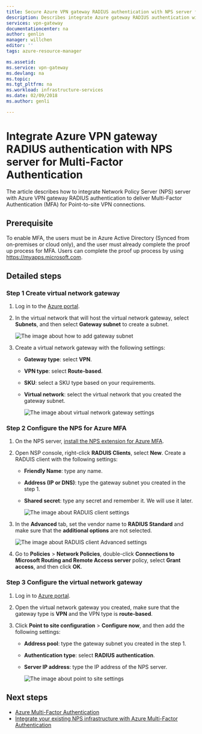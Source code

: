 ```yaml
---
title: Secure Azure VPN gateway RADIUS authentication with NPS server for Multi-Factor Authentication | Microsoft Docs'
description: Describes integrate Azure gateway RADIUS authentication with NPS server for Multi-Factor Authentication.
services: vpn-gateway
documentationcenter: na
author: genlin  
manager: willchen
editor: ''
tags: azure-resource-manager

ms.assetid: 
ms.service: vpn-gateway
ms.devlang: na
ms.topic: 
ms.tgt_pltfrm: na
ms.workload: infrastructure-services
ms.date: 02/09/2018
ms.author: genli

---
```

# Integrate Azure VPN gateway RADIUS authentication with NPS server for Multi-Factor Authentication 

The article describes how to integrate Network Policy Server (NPS) server with Azure VPN gateway RADIUS authentication to deliver Multi-Factor Authentication (MFA) for Point-to-site VPN connections. 

## Prerequisite

To enable MFA, the users must be in Azure Active Directory (Synced from on-premises or cloud only), and the user must already complete the proof up process for MFA.  Users can complete the proof up process by using https://myapps.microsoft.com.

## Detailed steps

### Step 1 Create virtual network gateway

1. Log in to the [Azure portal](https://portal.azure.com).
2. In the virtual network that will host the virtual network gateway, select **Subnets**, and then select **Gateway subnet** to create a subnet. 

    ![The image about how to add gateway subnet](./media/vpn-gateway-radiuis-mfa-nsp/gateway-subnet.png)
3. Create a virtual network gateway with the following settings:

    - **Gateway type**: select **VPN**.
    - **VPN type**: select **Route-based**.
    - **SKU**: select a SKU type based on your requirements.
    - **Virtual network**: select the virtual network that you created the gateway subnet.

        ![The image about virtual network gateway settings](./media/vpn-gateway-radiuis-mfa-nsp/create-vpn-gateway.png)


 
### Step 2 Configure the NPS for Azure MFA

1. On the NPS server, [install the NPS extension for Azure MFA](../multi-factor-authentication/multi-factor-authentication-nps-extension.md#install-the-nps-extension).
2. Open NSP console, right-click **RADUIS Clients**, select **New**. Create a RADUIS client with the following settings:

   - **Friendly Name**: type any name.
   - **Address (IP or DNS)**: type the gateway subnet you created in the step 1.
   - **Shared secret**: type any secret and remember it. We will use it later.

     ![The image about RADUIS client settings](./media/vpn-gateway-radiuis-mfa-nsp/create-radius-client1.png)

 
3. In the **Advanced** tab, set the vendor name to **RADIUS Standard** and make sure that the **additional options** are not selected.

   ![The image about RADUIS client Advanced settings](./media/vpn-gateway-radiuis-mfa-nsp/create-radius-client2.png)

4. Go to **Policies** > **Network Policies**, double-click **Connections to Microsoft Routing and Remote Access server** policy, select **Grant access**, and then click **OK**.

### Step 3 Configure the virtual network gateway

1. Log in to [Azure portal](https://portal.azure.com).
2. Open the virtual network gateway you created, make sure that the gateway type is **VPN** and the VPN type is **route-based**.
3. Click **Point to site configuration** > **Configure now**, and then add the following settings:

   - **Address pool**: type the gateway subnet you created in the step 1.
   - **Authentication type**: select **RADIUS authentication**.
   - **Server IP address**: type the IP address of the NPS server.

     ![The image about point to site settings](./media/vpn-gateway-radiuis-mfa-nsp/configure-p2s.png)

## Next steps

- [Azure Multi-Factor Authentication](../multi-factor-authentication/multi-factor-authentication.md)
- [Integrate your existing NPS infrastructure with Azure Multi-Factor Authentication](../multi-factor-authentication/multi-factor-authentication-nps-extension.md)

